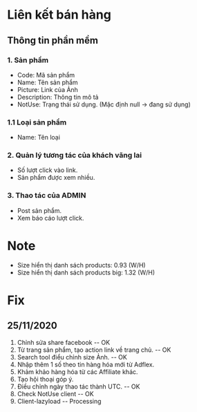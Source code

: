﻿# Liên kết bán hàng
## Thông tin phần mềm
### 1. Sản phầm
- Code: Mã sản phẩm
- Name: Tên sản phẩm
- Picture: Link của Ảnh
- Description: Thông tin mô tả
- NotUse: Trạng thái sử dụng. (Mặc định null -> đang sử dụng)
### 1.1 Loại sản phẩm
- Name: Tên loại
### 2. Quản lý tương tác của khách vãng lai
- Số lượt click vào link.
- Sản phẩm được xem nhiều.
### 3. Thao tác của ADMIN
- Post sản phẩm.
- Xem báo cáo lượt click.

# Note
- Size hiển thị danh sách products: 0.93 (W/H)
- Size hiển thị danh sách products big: 1.32 (W/H)
 

# Fix
## 25/11/2020
1. Chỉnh sửa share facebook -- OK
2. Từ trang sản phẩm, tạo action link về trang chủ. -- OK
3. Search tool điểu chỉnh size Ảnh. -- OK
4. Nhập thêm 1 số theo tin hàng hóa mới từ Adflex.
5. Khảm khảo hàng hóa từ các Affiliate khác.
6. Tạo hội thoại góp ý.
7. Điều chỉnh ngày thao tác thành UTC. -- OK
8. Check NotUse client -- OK
9. Client-lazyload -- Processing